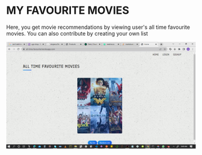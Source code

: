 # MY FAVOURITE MOVIES

Here, you get movie recommendations by viewing user's all time favourite movies. You can also contribute by creating your own list

![home page](https://github.com/ndujesco/favourite-movies/blob/master/images/1.png?raw=true)

